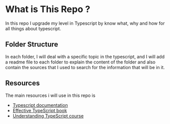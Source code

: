 # What is This Repo ?

In this repo I upgrade my level in Typescript by know what, why and how for all things about typescript.

## Folder Structure

In each folder, I will deal with a specific topic in the typescript, and I will add a readme file to each folder to explain the content of the folder and also contain the sources that I used to search for the information that will be in it.

## Resources

The main resources i will use in this repo is

- [Typescript documentation](https://www.typescriptlang.org/docs/)
- [Effective TypeScript book](https://effectivetypescript.com/)
- [Understanding TypeScript course](https://www.udemy.com/course/understanding-typescript/)
